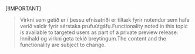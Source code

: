  [!IMPORTANT]
> <span data-ttu-id="35abe-101">Virkni sem getið er í þessu efnisatriði er tiltæk fyrir notendur sem hafa verið valdir fyrir sérstaka prufuútgáfu.</span><span class="sxs-lookup"><span data-stu-id="35abe-101">Functionality noted in this topic is available to targeted users as part of a private preview release.</span></span> <span data-ttu-id="35abe-102">Innihald og virkni geta tekið breytingum.</span><span class="sxs-lookup"><span data-stu-id="35abe-102">The content and the functionality are subject to change.</span></span> 
